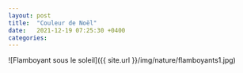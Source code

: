 ```yaml
---
layout: post
title:  "Couleur de Noël"
date:   2021-12-19 07:25:30 +0400
categories: 
---
```


![Flamboyant sous le soleil]({{ site.url }}/img/nature/flamboyants1.jpg)